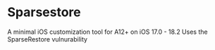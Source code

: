 # Sparsestore
A minimal iOS customization tool for A12+ on iOS 17.0 - 18.2
Uses the SparseRestore vulnurability
